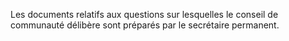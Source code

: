 Les documents relatifs aux questions sur lesquelles le conseil de communauté délibère sont préparés par le secrétaire permanent.